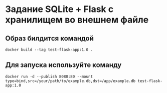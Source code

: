 # Задание SQLite + Flask с хранилищем во внешнем файле

## Образ билдится командой 

```
docker build --tag test-flask-app:1.0 .
```

## Для запуска используйте команду

```
docker run -d --publish 8080:80 --mount type=bind,src=/your/path/to/example.db,dst=/app/example.db test-flask-app:1.0
```

